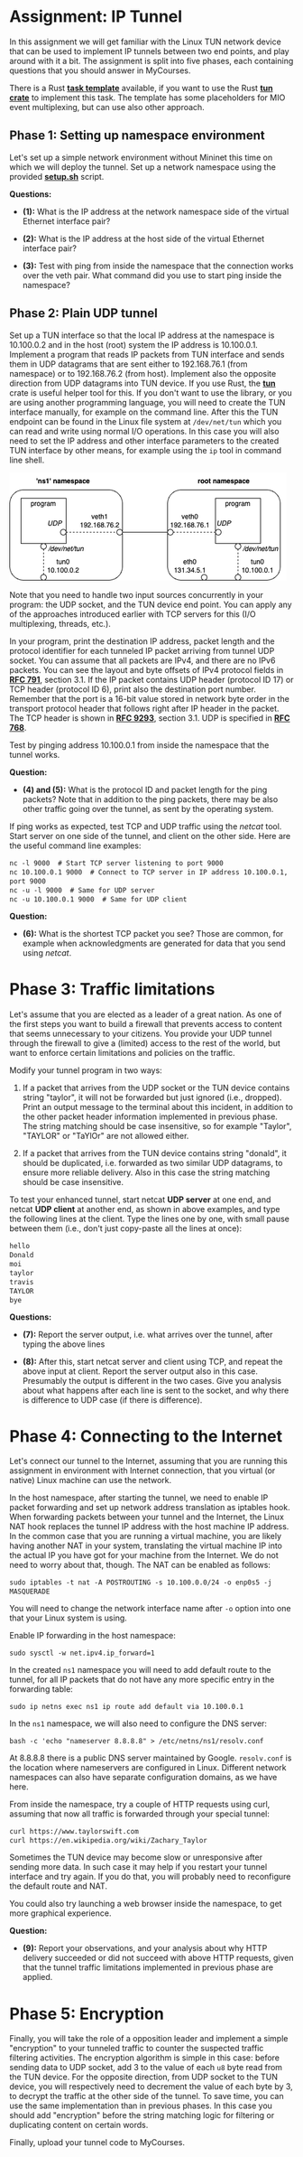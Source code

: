 # Assignment: IP Tunnel

In this assignment we will get familiar with the Linux TUN network device that
can be used to implement IP tunnels between two end points, and play around with
it a bit. The assignment is split into five phases, each containing questions
that you should answer in MyCourses.

There is a Rust
**[task template](https://github.com/PasiSa/AdvancedNetworking/tree/main/assignments/task-tun)**
available, if you want to use the Rust **[tun crate](https://crates.io/crates/tun)**
to implement this task. The template has some placeholders for MIO event
multiplexing, but can use also other approach.

## Phase 1: Setting up namespace environment

Let's set up a simple network environment without Mininet this time on which we
will deploy the tunnel. Set up a network namespace using the provided
**[setup.sh](setup.sh)** script.

**Questions:**

- **(1):** What is the IP address at the network namespace side of the virtual
  Ethernet interface pair?

- **(2):** What is the IP address at the host side of the virtual Ethernet
  interface pair?

- **(3):** Test with ping from inside the namespace that the connection works
  over the veth pair. What command did you use to start ping inside the
  namespace?

## Phase 2: Plain UDP tunnel

Set up a TUN interface so that the local IP address at the namespace is
10.100.0.2 and in the host (root) system the IP address is 10.100.0.1. Implement
a program that reads IP packets from TUN interface and sends them in UDP
datagrams that are sent either to 192.168.76.1 (from namespace) or to
192.168.76.2 (from host). Implement also the opposite direction from UDP
datagrams into TUN device. If you use Rust, the
**[tun](https://crates.io/crates/tun)** crate is useful helper tool for this. If
you don't want to use the library, or you are using another programming
language, you will need to create the TUN interface manually, for example on the
command line. After this the TUN endpoint can be found in the Linux file system
at `/dev/net/tun` which you can read and write using normal I/O operations. In
this case you will also need to set the IP address and other interface
parameters to the created TUN interface by other means, for example using the
`ip` tool in command line shell.

![Network setup in assignment](namespaces.png "Network setup in assignment")

Note that you need to handle two input sources concurrently in your program: the
UDP socket, and the TUN device end point. You can apply any of the approaches
introduced earlier with TCP servers for this (I/O multiplexing, threads, etc.).

In your program, print the destination IP address, packet length and the
protocol identifier for each tunneled IP packet arriving from tunnel UDP socket.
You can assume that all packets are IPv4, and there are no IPv6 packets. You can
see the layout and byte offsets of IPv4 protocol fields in
**[RFC 791](https://datatracker.ietf.org/doc/html/rfc791)**, section 3.1.
If the IP packet contains UDP header (protocol ID 17) or TCP header (protocol ID
6), print also the destination port number. Remember that the port is a 16-bit
value stored in network byte order in the transport protocol header that follows
right after IP header in the packet. The TCP header is shown in
**[RFC 9293](https://datatracker.ietf.org/doc/html/rfc9293)**, section 3.1.
UDP is specified in **[RFC 768](https://datatracker.ietf.org/doc/html/rfc768)**.

Test by pinging address 10.100.0.1 from inside the namespace that the tunnel
works.

**Question:**

- **(4) and (5):** What is the protocol ID and packet length for the ping
  packets? Note that in addition to the ping packets, there may be also other
  traffic going over the tunnel, as sent by the operating system.

If ping works as expected, test TCP and UDP traffic using the _netcat_ tool.
Start server on one side of the tunnel, and client on the other side. Here are
the useful command line examples:

    nc -l 9000  # Start TCP server listening to port 9000
    nc 10.100.0.1 9000  # Connect to TCP server in IP address 10.100.0.1, port 9000
    nc -u -l 9000  # Same for UDP server
    nc -u 10.100.0.1 9000  # Same for UDP client

**Question:**

- **(6):** What is the shortest TCP packet you see? Those are common, for
  example when acknowledgments are generated for data that you send using
  _netcat_.

# Phase 3: Traffic limitations

Let's assume that you are elected as a leader of a great nation. As one of the
first steps you want to build a firewall that prevents access to content that
seems unnecessary to your citizens. You provide your UDP tunnel through the
firewall to give a (limited) access to the rest of the world, but want to
enforce certain limitations and policies on the traffic.

Modify your tunnel program in two ways:

1. If a packet that arrives from the UDP socket or the TUN device contains
   string "taylor", it will not be forwarded but just ignored (i.e., dropped).
   Print an output message to the terminal about this incident, in addition to
   the other packet header information implemented in previous phase. The string
   matching should be case insensitive, so for example "Taylor", "TAYLOR" or
   "TaYlOr" are not allowed either.

2. If a packet that arrives from the TUN device contains string "donald", it
   should be duplicated, i.e. forwarded as two similar UDP datagrams, to ensure
   more reliable delivery. Also in this case the string matching should be case
   insensitive.

To test your enhanced tunnel, start netcat **UDP server** at one end, and netcat
**UDP client** at another end, as shown in above examples, and type the
following lines at the client. Type the lines one by one, with small pause
between them (i.e., don't just copy-paste all the lines at once):

    hello
    Donald
    moi
    taylor
    travis
    TAYLOR
    bye

**Questions:**

- **(7):** Report the server output, i.e. what arrives over the tunnel, after
  typing the above lines

- **(8):** After this, start netcat server and client using TCP, and repeat the
  above input at client. Report the server output also in this case. Presumably
  the output is different in the two cases. Give you analysis about what happens
  after each line is sent to the socket, and why there is difference to UDP case
  (if there is difference).

# Phase 4: Connecting to the Internet

Let's connect our tunnel to the Internet, assuming that you are running this
assignment in environment with Internet connection, that you virtual (or native)
Linux machine can use the network.

In the host namespace, after starting the tunnel, we need to enable IP packet
forwarding and set up network address translation as iptables hook. When
forwarding packets between your tunnel and the Internet, the Linux NAT hook
replaces the tunnel IP address with the host machine IP address. In the common
case that you are running a virtual machine, you are likely having another NAT
in your system, translating the virtual machine IP into the actual IP you have
got for your machine from the Internet. We do not need to worry about that,
though. The NAT can be enabled as follows:

    sudo iptables -t nat -A POSTROUTING -s 10.100.0.0/24 -o enp0s5 -j MASQUERADE

You will need to change the network interface name after `-o` option into one
that your Linux system is using.

Enable IP forwarding in the host namespace:

    sudo sysctl -w net.ipv4.ip_forward=1

In the created `ns1` namespace you will need to add default route to the tunnel,
for all IP packets that do not have any more specific entry in the forwarding
table:

    sudo ip netns exec ns1 ip route add default via 10.100.0.1

In the `ns1` namespace, we will also need to configure the DNS server:

    bash -c 'echo "nameserver 8.8.8.8" > /etc/netns/ns1/resolv.conf

At 8.8.8.8 there is a public DNS server maintained by Google. `resolv.conf` is
the location where nameservers are configured in Linux. Different network
namespaces can also have separate configuration domains, as we have here.

From inside the namespace, try a couple of HTTP requests using curl, assuming
that now all traffic is forwarded through your special tunnel:

    curl https://www.taylorswift.com
    curl https://en.wikipedia.org/wiki/Zachary_Taylor

Sometimes the TUN device may become slow or unresponsive after sending more
data. In such case it may help if you restart your tunnel interface and try
again. If you do that, you will probably need to reconfigure the default route
and NAT.

You could also try launching a web browser inside the namespace, to get more
graphical experience.

**Question:**

- **(9):** Report your observations, and your analysis about why HTTP delivery
  succeeded or did not succeed with above HTTP requests, given that the tunnel
  traffic limitations implemented in previous phase are applied.

# Phase 5: Encryption

Finally, you will take the role of a opposition leader and implement a simple
"encryption" to your tunneled traffic to counter the suspected traffic filtering
activities. The encryption algorithm is simple in this case: before sending data
to UDP socket, add 3 to the value of each `u8` byte read from the TUN device.
For the opposite direction, from UDP socket to the TUN device, you will
respectively need to decrement the value of each byte by 3, to decrypt the
traffic at the other side of the tunnel. To save time, you can use the same
implementation than in previous phases. In this case you should add "encryption"
before the string matching logic for filtering or duplicating content on certain
words.

Finally, upload your tunnel code to MyCourses.
